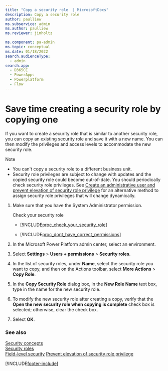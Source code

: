 ```yaml
---
title: "Copy a security role  | MicrosoftDocs"
description: Copy a security role
author: paulliew
ms.subservice: admin
ms.author: paulliew
ms.reviewer: jimholtz

ms.component: pa-admin
ms.topic: conceptual
ms.date: 01/18/2022
search.audienceType: 
  - admin
search.app:
  - D365CE
  - PowerApps
  - Powerplatform
  - Flow
---
```

# Save time creating a security role by copying one

If you want to create a security role that is similar to another security role, you can copy an existing security role and save it with a new name. You can then modify the privileges and access levels to accommodate the new security role.  
  
> [!NOTE]
> - You can't copy a security role to a different business unit.  
> - Security role privileges are subject to change with updates and the copied security role could become out-of-date. You should periodically check security role privileges. See [Create an administrative user and prevent elevation of security role privilege](prevent-elevation-security-role-privilege.md) for an alternative method to assign security role privileges that will change dynamically.
  
1. Make sure that you have the System Administrator permission.
  
    Check your security role  
  
   - [!INCLUDE[proc_check_your_security_role](../includes/proc-check-your-security-role.md)]  
  
   - [!INCLUDE[proc_dont_have_correct_permissions](../includes/proc-dont-have-correct-permissions.md)]  
  
2. In the Microsoft Power Platform admin center, select an environment. 

3. Select **Settings** > **Users + permissions** > **Security roles**.  
  
4. In the list of security roles, under **Name**, select the security role you want to copy, and then on the Actions toolbar, select **More Actions** > **Copy Role**.  
  
5. In the **Copy Security Role** dialog box, in the **New Role Name** text box, type in the name for the new security role.  
  
6. To modify the new security role after creating a copy, verify that the **Open the new security role when copying is complete** check box is selected; otherwise, clear the check box.  
  
7. Select **OK**.  
  
### See also  
 [Security concepts](../admin/wp-security-cds.md)   
 [Security roles](../admin/security-roles-privileges.md)   
 [Field-level security](../admin/field-level-security.md)
 [Prevent elevation of security role privilege](prevent-elevation-security-role-privilege.md)


[!INCLUDE[footer-include](../includes/footer-banner.md)]
